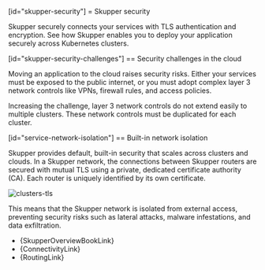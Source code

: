 [id="skupper-security"] 
= Skupper security

Skupper securely connects your services with TLS authentication and encryption.
See how Skupper enables you to deploy your application securely across Kubernetes clusters.

[id="skupper-security-challenges"] 
== Security challenges in the cloud

Moving an application to the cloud raises security risks.
Either your services must be exposed to the public internet, or you must adopt complex layer 3 network controls like VPNs, firewall rules, and access policies.

Increasing the challenge, layer 3 network controls do not extend easily to multiple clusters.
These network controls must be duplicated for each cluster.

[id="service-network-isolation"] 
== Built-in network isolation

Skupper provides default, built-in security that scales across clusters and clouds.
In a Skupper network, the connections between Skupper routers are secured with mutual TLS using a private, dedicated certificate authority (CA).
Each router is uniquely identified by its own certificate.

![clusters-tls](clusters-tls.svg)

This means that the Skupper network is isolated from external access, preventing security risks such as lateral attacks, malware infestations, and data exfiltration.

* {SkupperOverviewBookLink}
* {ConnectivityLink}
* {RoutingLink}
